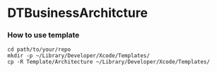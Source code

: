 # DTBusinessArchitcture

### How to use template
```
cd path/to/your/repo
mkdir -p ~/Library/Developer/Xcode/Templates/
cp -R Template/Architecture ~/Library/Developer/Xcode/Templates/
```
